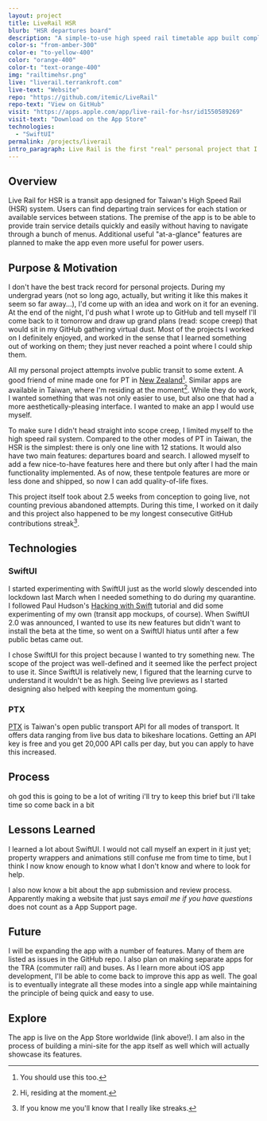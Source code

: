 ```yaml
---
layout: project
title: LiveRail HSR
blurb: "HSR departures board"
description: "A simple-to-use high speed rail timetable app built completely with SwiftUI."
color-s: "from-amber-300"
color-e: "to-yellow-400"
color: "orange-400"
color-t: "text-orange-400"
img: "railtimehsr.png"
live: "liverail.terrankroft.com"
live-text: "Website"
repo: "https://github.com/itemic/LiveRail"
repo-text: "View on GitHub"
visit: "https://apps.apple.com/app/live-rail-for-hsr/id1550589269"
visit-text: "Download on the App Store"
technologies:
  - "SwiftUI"
permalink: /projects/liverail
intro_paragraph: Live Rail is the first "real" personal project that I shipped. I've always wanted to ship an iOS app, and a transit app would be a perfect starting point as it combines personal interest and real-world utility.
---
```


## Overview

Live Rail for HSR is a transit app designed for Taiwan's High Speed Rail (HSR) system. Users can find departing train services for each station or available services between stations. The premise of the app is to be able to provide train service details quickly and easily without having to navigate through a bunch of menus. Additional useful "at-a-glance" features are planned to make the app even more useful for power users.

## Purpose & Motivation

I don't have the best track record for personal projects. During my undergrad years (not so long ago, actually, but writing it like this makes it seem so far away...), I'd come up with an idea and work on it for an evening. At the end of the night, I'd push what I wrote up to GitHub and tell myself I'll come back to it tomorrow and draw up grand plans (read: scope creep) that would sit in my GitHub gathering virtual dust. Most of the projects I worked on I definitely enjoyed, and worked in the sense that I learned something out of working on them; they just never reached a point where I could ship them.

All my personal project attempts involve public transit to some extent. A good friend of mine made one for PT in [New Zealand](https://waka.app)[^1]. Similar apps are available in Taiwan, where I'm residing at the moment[^2]. While they do work, I wanted something that was not only easier to use, but also one that had a more aesthetically-pleasing interface. I wanted to make an app I would use myself.

To make sure I didn't head straight into scope creep, I limited myself to the high speed rail system. Compared to the other modes of PT in Taiwan, the HSR is the simplest: there is only one line with 12 stations. It would also have two main features: departures board and search. I allowed myself to add a few nice-to-have features here and there but only after I had the main functionality implemented. As of now, these tentpole features are more or less done and shipped, so now I can add quality-of-life fixes.

This project itself took about 2.5 weeks from conception to going live, not counting previous abandoned attempts. During this time, I worked on it daily and this project also happened to be my longest consecutive GitHub contributions streak[^3].

## Technologies

### SwiftUI

I started experimenting with SwiftUI just as the world slowly descended into lockdown last March when I needed something to do during my quarantine. I followed Paul Hudson's [Hacking with Swift](http://hackingwithswift.com) tutorial and did some experimenting of my own (transit app mockups, of course). When SwiftUI 2.0 was announced, I wanted to use its new features but didn't want to install the beta at the time, so went on a SwiftUI hiatus until after a few public betas came out.

I chose SwiftUI for this project because I wanted to try something new. The scope of the project was well-defined and it seemed like the perfect project to use it. Since SwiftUI is relatively new, I figured that the learning curve to understand it wouldn't be as high. Seeing live previews as I started designing also helped with keeping the momentum going.

### PTX

[PTX](https://ptx.transportdata.tw/PTX/) is Taiwan's open public transport API for all modes of transport. It offers data ranging from live bus data to bikeshare locations. Getting an API key is free and you get 20,000 API calls per day, but you can apply to have this increased.

## Process

oh god this is going to be a lot of writing i'll try to keep this brief but i'll take time so come back in a bit

## Lessons Learned

I learned a lot about SwiftUI. I would not call myself an expert in it just yet; property wrappers and animations still confuse me from time to time, but I think I now know enough to know what I don't know and where to look for help.

I also now know a bit about the app submission and review process. Apparently making a website that just says _email me if you have questions_ does not count as a App Support page.

## Future

I will be expanding the app with a number of features. Many of them are listed as issues in the GitHub repo. I also plan on making separate apps for the TRA (commuter rail) and buses. As I learn more about iOS app development, I'll be able to come back to improve this app as well. The goal is to eventually integrate all these modes into a single app while maintaining the principle of being quick and easy to use.

## Explore

The app is live on the App Store worldwide (link above!). I am also in the process of building a mini-site for the app itself as well which will actually showcase its features.

[^1]: You should use this too.
[^2]: Hi, residing at the moment.
[^3]: If you know me you'll know that I really like streaks.
